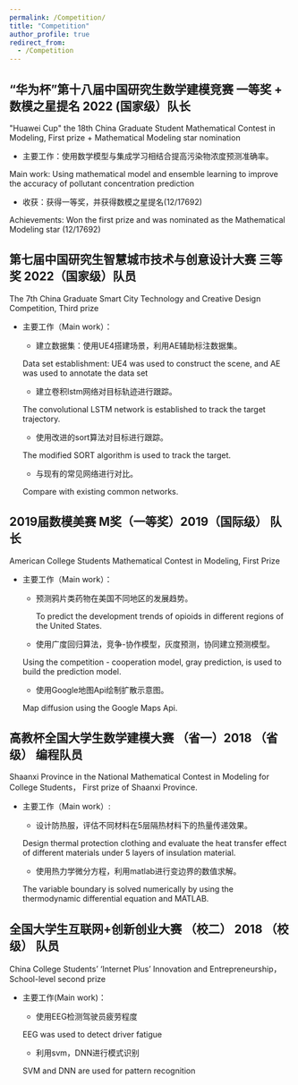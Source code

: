 ```yaml
---
permalink: /Competition/
title: "Competition"
author_profile: true
redirect_from: 
  - /Competition
---
```


## “华为杯”第十八届中国研究生数学建模竞赛 一等奖 + 数模之星提名 2022 (国家级）队长
"Huawei Cup" the 18th China Graduate Student Mathematical Contest in Modeling, First prize + Mathematical Modeling star nomination

* 主要工作：使用数学模型与集成学习相结合提高污染物浓度预测准确率。

Main work: Using mathematical model and ensemble learning to improve the accuracy of pollutant concentration prediction

* 收获：获得一等奖，并获得数模之星提名(12/17692)

Achievements: Won the first prize and was nominated as the Mathematical Modeling star (12/17692)


## 第七届中国研究生智慧城市技术与创意设计大赛 三等奖 2022（国家级）队员
The 7th China Graduate Smart City Technology and Creative Design Competition, Third prize
* 主要工作（Main work）：
  - 建立数据集：使用UE4搭建场景，利用AE辅助标注数据集。
  
  Data set establishment: UE4 was used to construct the scene, and AE was used to annotate the data set
  - 建立卷积lstm网络对目标轨迹进行跟踪。
  
  The convolutional LSTM network is established to track the target trajectory.
  - 使用改进的sort算法对目标进行跟踪。
  
  The modified SORT algorithm is used to track the target.
  - 与现有的常见网络进行对比。
  
  Compare with existing common networks. 
    


## 2019届数模美赛 M奖（一等奖）2019（国际级） 队长
American College Students Mathematical Contest in Modeling, First Prize
* 主要工作（Main work）：
  - 预测鸦片类药物在美国不同地区的发展趋势。
    
    To predict the development trends of opioids in different regions of the United States.
  - 使用广度回归算法，竞争-协作模型，灰度预测，协同建立预测模型。
  
  Using the competition - cooperation model, gray prediction, is used to build the prediction model.
  - 使用Google地图Api绘制扩散示意图。
  
  Map diffusion using the Google Maps Api.


## 高教杯全国大学生数学建模大赛 （省一）2018 （省级） 编程队员
Shaanxi Province in the National Mathematical Contest in Modeling for College Students， First prize of Shaanxi Province.
* 主要工作（Main work）:
  - 设计防热服，评估不同材料在5层隔热材料下的热量传递效果。
  
  Design thermal protection clothing and evaluate the heat transfer effect of different materials under 5 layers of insulation material.
  - 使用热力学微分方程，利用matlab进行变边界的数值求解。
  
  The variable boundary is solved numerically by using the thermodynamic differential equation and MATLAB.

## 全国大学生互联网+创新创业大赛 （校二） 2018 （校级） 队员
China College Students’ ‘Internet Plus’ Innovation and Entrepreneurship， School-level second prize

* 主要工作(Main work)：
  - 使用EEG检测驾驶员疲劳程度
  
  EEG was used to detect driver fatigue
  - 利用svm，DNN进行模式识别
  
  SVM and DNN are used for pattern recognition


